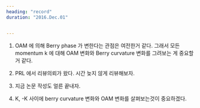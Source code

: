 ```yaml
---
heading: "record"
duration: "2016.Dec.01"


---
```


1. OAM 에 의해 Berry phase 가 변한다는 관점은 여전한거 같다.
그래서 모든 momentum k 에 대해 OAM 변화와 Berry curvature 변화를 그려보는 게 중요할 거 같다.

2. PRL 에서 리뷰의뢰가 왔다. 시간 늦지 않게 리뷰해보자.

3. 지금 논문 작성도 얼른 끝내자.

4. K, -K 사이에 berry curvature 변화와 OAM 변화를 살펴보는것이 중요하겠다.
